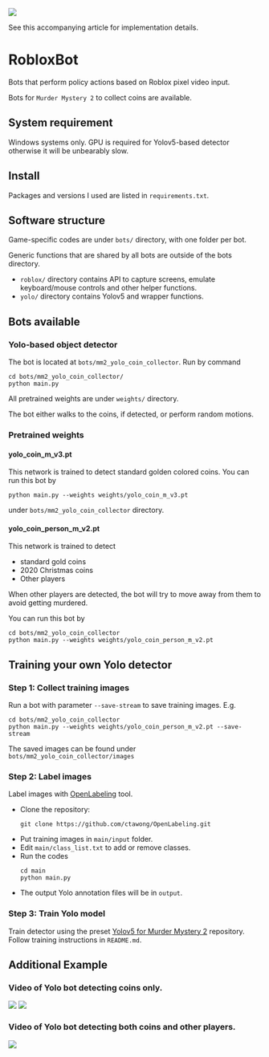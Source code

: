 ![](gifs/coin_collect_person2.gif)

See this accompanying article for implementation details.

# RobloxBot
Bots that perform policy actions based on Roblox pixel video input.

Bots for `Murder Mystery 2` to collect coins are available.

## System requirement
Windows systems only. GPU is required for  Yolov5-based detector otherwise it will be unbearably slow.

## Install
Packages and versions I used are listed in `requirements.txt`. 

## Software structure
Game-specific codes are under `bots/` directory, with one folder per bot.

Generic functions that are shared by all bots are outside of the bots directory.
- `roblox/` directory contains API to capture screens, emulate keyboard/mouse controls and other helper functions.
- `yolo/` directory contains Yolov5 and wrapper functions.

## Bots available
### Yolo-based object detector
The bot is located at `bots/mm2_yolo_coin_collector`. Run by command

```
cd bots/mm2_yolo_coin_collector/
python main.py
```

All pretrained weights are under `weights/` directory.

The bot either walks to the coins, if detected, or perform random motions.

### Pretrained weights
#### yolo_coin_m_v3.pt
This network is trained to detect standard golden colored coins.  You can run this bot by
```
python main.py --weights weights/yolo_coin_m_v3.pt
```
 under `bots/mm2_yolo_coin_collector` directory.

#### yolo_coin_person_m_v2.pt
This network is trained to detect 
- standard gold coins
- 2020 Christmas coins
- Other players

When other players are detected, the bot will try to move away from them to avoid getting murdered.

You can run this bot by
```
cd bots/mm2_yolo_coin_collector
python main.py --weights weights/yolo_coin_person_m_v2.pt
```

## Training your own Yolo detector
### **Step 1**: Collect training images
Run a bot with parameter `--save-stream` to save training images. E.g.
```
cd bots/mm2_yolo_coin_collector
python main.py --weights weights/yolo_coin_person_m_v2.pt --save-stream
```
The saved images can be found under `bots/mm2_yolo_coin_collector/images`

### **Step 2**: Label images
Label images with [OpenLabeling](https://github.com/ctawong/OpenLabeling) tool.
- Clone the repository:
  ```
  git clone https://github.com/ctawong/OpenLabeling.git
  ```
- Put training images in `main/input` folder.
- Edit `main/class_list.txt` to add or remove classes.
- Run the codes 
  ```
  cd main
  python main.py
  ```
- The output Yolo annotation files will be in `output`. 

### **Step 3**: Train Yolo model
Train detector using the preset [Yolov5 for Murder Mystery 2](https://github.com/ctawong/yolov5_mm2) repository.  Follow training instructions in `README.md`.

## Additional Example
### Video of Yolo bot detecting coins only.
![](gifs/coin_collect1.gif)
![](gifs/coin_collect2.gif)

### Video of Yolo bot detecting both coins and other players.

![](gifs/coin_collect_person2.gif)

